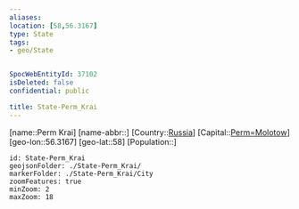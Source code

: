 ```yaml
---
aliases: 
location: [58,56.3167]
type: State
tags:
- geo/State


SpocWebEntityId: 37102
isDeleted: false
confidential: public

title: State-Perm_Krai
---
```

[name::Perm Krai]
[name-abbr::]
[Country::[Russia](geo/Continent/Europe/Russia.md)]
[Capital::[Perm=Molotow](geo/Continent/Europe/Russia/City/Perm=Molotow.md)]
[geo-lon::56.3167]
[geo-lat::58]
[Population::]



```leaflet
id: State-Perm_Krai
geojsonFolder: ./State-Perm_Krai/
markerFolder: ./State-Perm_Krai/City
zoomFeatures: true 
minZoom: 2 
maxZoom: 18
```


